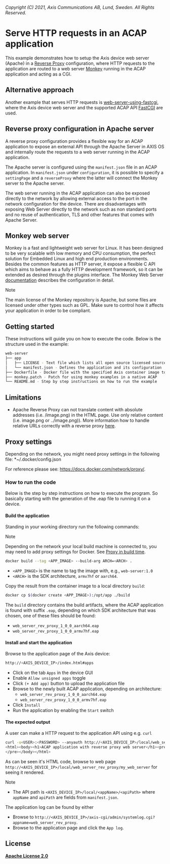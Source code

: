 *Copyright (C) 2021, Axis Communications AB, Lund, Sweden. All Rights Reserved.*

# Serve HTTP requests in an ACAP application

This example demonstrates how to setup the Axis device web server (Apache) in a
[Reverse Proxy](https://httpd.apache.org/docs/2.4/howto/reverse_proxy.html)
configuration, where HTTP requests to the application are routed to a web server
[Monkey](https://github.com/monkey/monkey) running in the ACAP application and
acting as a CGI.

## Alternative approach

Another example that serves HTTP requests is
[web-server-using-fastcgi](../web-server-using-fastcgi), where the Axis device
web server and the supported ACAP API
[FastCGI](https://developer.axis.com/acap/api/native-sdk-api/#fastcgi)
are used.

## Reverse proxy configuration in Apache server

A reverse proxy configuration provides a flexible way for an ACAP application
to expose an external API through the Apache Server in AXIS OS and internally
route the requests to a web server running in the ACAP application.

The Apache server is configured using the `manifest.json` file in an ACAP
application. In `manifest.json` under `configuration`, it is possible to specify
a `settingPage` and a `reverseProxy` where the latter will connect the Monkey
server to the Apache server.

The web server running in the ACAP application can also be exposed directly to
the network by allowing external access to the port in the network
configuration for the device. There are disadvantages with exposing Web
Server directly to the network such as non standard ports and no reuse of
authentication, TLS and other features that comes with Apache Server.

## Monkey web server

Monkey is a fast and lightweight web server for Linux. It has been designed to
be very scalable with low memory and CPU consumption, the perfect solution for
Embedded Linux and high end production environments. Besides the common
features as HTTP server, it expose a flexible C API which aims to behave as a
fully HTTP development framework, so it can be extended as desired through the
plugins interface. The Monkey Web Server
[documentation](https://github.com/monkey/monkey-docs/) describes the
configuration in detail.

> [!NOTE]
> The main license of the Monkey repository is Apache, but some files
> are licensed under other types such as GPL. Make sure to control how it
> affects your application in order to be compliant.

## Getting started

These instructions will guide you on how to execute the code. Below is the
structure used in the example:

```sh
web-server
├── app
│   ├── LICENSE - Text file which lists all open source licensed source code distributed with the application
│   └── manifest.json - Defines the application and its configuration
├── Dockerfile - Docker file with the specified Axis container image to build the example specified
├── monkey.patch - Patch for using monkey examples in a native ACAP
└── README.md - Step by step instructions on how to run the example
```

## Limitations

- Apache Reverse Proxy can not translate content with absolute addresses (i.e.
  /image.png) in the HTML page. Use only relative content (i.e. image.png or
../image.png)). More information how to handle relative URLs correctly with a
reverse proxy
[here](https://serverfault.com/questions/561892/how-to-handle-relative-urls-correctly-with-a-reverse-proxy).

## Proxy settings

Depending on the network, you might need proxy settings in the following file: *~/.docker/config.json

For reference please see: https://docs.docker.com/network/proxy/.

### How to run the code

Below is the step by step instructions on how to execute the program. So
basically starting with the generation of the .eap file to running it on a
device.

#### Build the application

Standing in your working directory run the following commands:

> [!NOTE]
>
> Depending on the network your local build machine is connected to, you may need to add proxy
> settings for Docker. See
> [Proxy in build time](https://developer.axis.com/acap/develop/proxy/#proxy-in-build-time).

```sh
docker build --tag <APP_IMAGE> --build-arg ARCH=<ARCH> .
```

- `<APP_IMAGE>` is the name to tag the image with, e.g., `web-server:1.0`
- `<ARCH>` is the SDK architecture, `armv7hf` or `aarch64`.

Copy the result from the container image to a local directory `build`:

```sh
docker cp $(docker create <APP_IMAGE>):/opt/app ./build
```

The `build` directory contains the build artifacts, where the ACAP application
is found with suffix `.eap`, depending on which SDK architecture that was
chosen, one of these files should be found:

- `web_server_rev_proxy_1_0_0_aarch64.eap`
- `web_server_rev_proxy_1_0_0_armv7hf.eap`

#### Install and start the application

Browse to the application page of the Axis device:

```sh
http://<AXIS_DEVICE_IP>/index.html#apps
```

- Click on the tab `Apps` in the device GUI
- Enable `Allow unsigned apps` toggle
- Click `(+ Add app)` button to upload the application file
- Browse to the newly built ACAP application, depending on architecture:
  - `web_server_rev_proxy_1_0_0_aarch64.eap`
  - `web_server_rev_proxy_1_0_0_armv7hf.eap`
- Click `Install`
- Run the application by enabling the `Start` switch

#### The expected output

A user can make a HTTP request to the application API using e.g. `curl`

```sh
curl -u<USER>:<PASSWORD> --anyauth http://<AXIS_DEVICE_IP>/local/web_server_rev_proxy/my_web_server
<html><body><h1>ACAP application with reverse proxy web server</h1><pre><br>Application name:      web_server_rev_proxy<br>Reverse proxy path:    /local/web_server_rev_proxy/my_web_server<br>Request timestamp:     Fri Jan 24 14:54:47 2025
</pre></body></html>
```

As can be seen it's HTML code, browse to web page
`http://<AXIS_DEVICE_IP>/local/web_server_rev_proxy/my_web_server`
for seeing it rendered.

> [!NOTE]
>
> - The API path is `<AXIS_DEVICE_IP>/local/<appName>/<apiPath>` where
>   `appName` and `apiPath` are fields from `manifest.json`.

The application log can be found by either

- Browse to `http://<AXIS_DEVICE_IP>/axis-cgi/admin/systemlog.cgi?appname=web_server_rev_proxy`.
- Browse to the application page and click the `App log`.

## License

**[Apache License 2.0](../LICENSE)**

